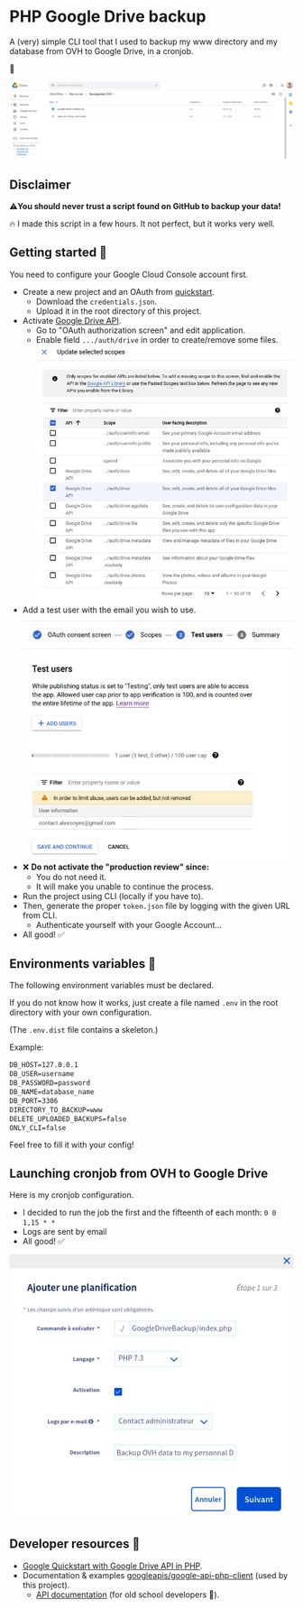 # PHP Google Drive backup

A (very) simple CLI tool that I used to backup my www directory and my database from OVH to Google Drive, in a cronjob.

🎉

![OAuth scopes in Google Cloud Console](./docs/google_drive_backups_ovh.jpg)

## Disclaimer

⚠️**You should never trust a script found on GitHub to backup your data!** 

🔥 I made this script in a few hours. It not perfect, but it works very well.

## Getting started 🔧

You need to configure your Google Cloud Console account first.

* Create a new project and an OAuth from [quickstart](https://developers.google.com/drive/api/v3/quickstart/php#step_1_turn_on_the).
  * Download the `credentials.json`.
  * Upload it in the root directory of this project.
* Activate [Google Drive API](https://console.cloud.google.com/apis/credentials/consent/edit?folder=&hl=fr&organizationId=&project=your-project).
  * Go to "OAuth authorization screen" and edit application.
  * Enable field `.../auth/drive` in order to create/remove some files.
  ![OAuth scopes in Google Cloud Console](./docs/google_cloud_console_oauth_scopes.jpg)
* Add a test user with the email you wish to use.
  ![Add a test user in Google Cloud Console](./docs/google_cloud_console_oauth_test_users.jpg)
* ❌ **Do not activate the "production review" since:**
  * You do not need it.
  * It will make you unable to continue the process.
* Run the project using CLI (locally if you have to).
* Then, generate the proper `token.json` file by logging with the given URL from CLI.
  * Authenticate yourself with your Google Account...
* All good! ✅

## Environments variables 🚀

The following environment variables must be declared.

If you do not know how it works, just create a file named `.env` in the root directory with your own configuration.

(The `.env.dist` file contains a skeleton.)

Example:

```dotenv
DB_HOST=127.0.0.1
DB_USER=username
DB_PASSWORD=password
DB_NAME=database_name
DB_PORT=3306
DIRECTORY_TO_BACKUP=www
DELETE_UPLOADED_BACKUPS=false
ONLY_CLI=false
```

Feel free to fill it with your config!

## Launching cronjob from OVH to Google Drive

Here is my cronjob configuration.

* I decided to run the job the first and the fifteenth of each month: `0 0 1,15 * *`
* Logs are sent by email
* All good! ✅
  
![Add a cronjob to start backing up in OVH](./docs/ovh_cronjob_backup_data.jpg)

## Developer resources 📝

* [Google Quickstart with Google Drive API in PHP](https://developers.google.com/drive/api/v3/quickstart/php).
* Documentation & examples [googleapis/google-api-php-client](https://github.com/googleapis/google-api-php-client) (used by this project).
  * [API documentation](https://developers.google.com/resources/api-libraries/documentation/drive/v3/php/latest/index%2Ehtml) (for old school developers 💪).
  